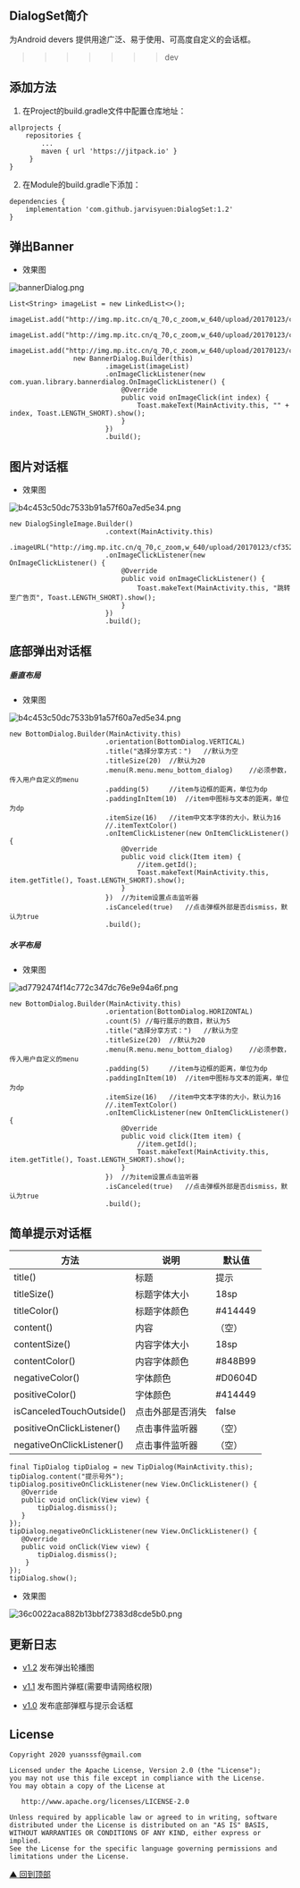 DialogSet简介
-------

为Android devers 提供用途广泛、易于使用、可高度自定义的会话框。
>>>>>>> dev

添加方法
-------
1. 在Project的build.gradle文件中配置仓库地址：
```
allprojects {
    repositories {
        ...
        maven { url 'https://jitpack.io' }
     }
}
```
2. 在Module的build.gradle下添加：
```
dependencies {
    implementation 'com.github.jarvisyuen:DialogSet:1.2'
}
```

弹出Banner
-------
+ 效果图

![bannerDialog.png](https://github.com/jarvisyuen/DialogSet/blob/master/Screenshots/bannerdialog.gif)

```
List<String> imageList = new LinkedList<>();
                imageList.add("http://img.mp.itc.cn/q_70,c_zoom,w_640/upload/20170123/cf35207a32f84f4fb93e2ea2139739c8_th.jpg");
                imageList.add("http://img.mp.itc.cn/q_70,c_zoom,w_640/upload/20170123/cf35207a32f84f4fb93e2ea2139739c8_th.jpg");
                imageList.add("http://img.mp.itc.cn/q_70,c_zoom,w_640/upload/20170123/cf35207a32f84f4fb93e2ea2139739c8_th.jpg");
                new BannerDialog.Builder(this)
                        .imageList(imageList)
                        .onImageClickListener(new com.yuan.library.bannerdialog.OnImageClickListener() {
                            @Override
                            public void onImageClick(int index) {
                                Toast.makeText(MainActivity.this, "" + index, Toast.LENGTH_SHORT).show();
                            }
                        })
                        .build();
```

图片对话框
-------
+ 效果图

![b4c453c50dc7533b91a57f60a7ed5e34.png](https://github.com/jarvisyuen/DialogSet/blob/master/Screenshots/imagedialog.jpg)

```
new DialogSingleImage.Builder()
                        .context(MainActivity.this)
                        .imageURL("http://img.mp.itc.cn/q_70,c_zoom,w_640/upload/20170123/cf35207a32f84f4fb93e2ea2139739c8_th.jpg")
                        .onImageClickListener(new OnImageClickListener() {
                            @Override
                            public void onImageClickListener() {
                                Toast.makeText(MainActivity.this, "跳转至广告页", Toast.LENGTH_SHORT).show();
                            }
                        })
                        .build();
```

底部弹出对话框
-------
##### 垂直布局

+ 效果图

![b4c453c50dc7533b91a57f60a7ed5e34.png](https://github.com/jarvisyuen/DialogSet/blob/master/Screenshots/vertical.png)


```
new BottomDialog.Builder(MainActivity.this)
                        .orientation(BottomDialog.VERTICAL)
                        .title("选择分享方式：")   //默认为空
                        .titleSize(20)  //默认为20
                        .menu(R.menu.menu_bottom_dialog)    //必须参数，传入用户自定义的menu
                        .padding(5)     //item与边框的距离，单位为dp
                        .paddingInItem(10)  //item中图标与文本的距离，单位为dp
                        .itemSize(16)   //item中文本字体的大小，默认为16
                        //.itemTextColor()
                        .onItemClickListener(new OnItemClickListener() {
                            @Override
                            public void click(Item item) {
                                //item.getId();
                                Toast.makeText(MainActivity.this, item.getTitle(), Toast.LENGTH_SHORT).show();
                            }
                        })  //为item设置点击监听器
                        .isCanceled(true)   //点击弹框外部是否dismiss，默认为true
                        .build();
```

##### 水平布局

+ 效果图

![ad7792474f14c772c347dc76e9e94a6f.png](https://github.com/jarvisyuen/DialogSet/blob/master/Screenshots/horizontal.png)

```
new BottomDialog.Builder(MainActivity.this)
                        .orientation(BottomDialog.HORIZONTAL)
                        .count(5) //每行展示的数目，默认为5
                        .title("选择分享方式：")   //默认为空
                        .titleSize(20)  //默认为20
                        .menu(R.menu.menu_bottom_dialog)    //必须参数，传入用户自定义的menu
                        .padding(5)     //item与边框的距离，单位为dp
                        .paddingInItem(10)  //item中图标与文本的距离，单位为dp
                        .itemSize(16)   //item中文本字体的大小，默认为16
                        //.itemTextColor()
                        .onItemClickListener(new OnItemClickListener() {
                            @Override
                            public void click(Item item) {
                                //item.getId();
                                Toast.makeText(MainActivity.this, item.getTitle(), Toast.LENGTH_SHORT).show();
                            }
                        })  //为item设置点击监听器
                        .isCanceled(true)   //点击弹框外部是否dismiss，默认为true
                        .build();

```


简单提示对话框
-------


| 方法 | 说明 | 默认值 |
| --- | --- | --- |
| title() | 标题 | 提示 |
| titleSize() | 标题字体大小 | 18sp |
| titleColor() | 标题字体颜色 | #414449 |
| content() | 内容 | （空） |
| contentSize() | 内容字体大小 | 18sp |
| contentColor() |内容字体颜色  |#848B99  |
|negativeColor()  | 字体颜色 |#D0604D  |
| positiveColor() |字体颜色  | #414449 |
| isCanceledTouchOutside() |点击外部是否消失  | false |
|positiveOnClickListener()  | 点击事件监听器 | （空） |
|negativeOnClickListener()  | 点击事件监听器 | （空） |

```
final TipDialog tipDialog = new TipDialog(MainActivity.this);
tipDialog.content("提示号外");
tipDialog.positiveOnClickListener(new View.OnClickListener() {
   @Override
   public void onClick(View view) {
       tipDialog.dismiss();
   }
});
tipDialog.negativeOnClickListener(new View.OnClickListener() {
   @Override
   public void onClick(View view) {
       tipDialog.dismiss();
    }
});
tipDialog.show();

```

+ 效果图

![36c0022aca882b13bbf27383d8cde5b0.png](https://github.com/jarvisyuen/DialogSet/blob/master/Screenshots/tipdialog.png)

更新日志
-------
- [v1.2](https://github.com/jarvisyuen/DialogSet/releases/tag/1.2)
发布弹出轮播图

- [v1.1](https://github.com/jarvisyuen/DialogSet/releases/tag/1.1)
发布图片弹框(需要申请网络权限)

- [v1.0](https://github.com/jarvisyuen/DialogSet/releases/tag/1.0)
发布底部弹框与提示会话框

License
-------

    Copyright 2020 yuansssf@gmail.com
    
    Licensed under the Apache License, Version 2.0 (the "License");
    you may not use this file except in compliance with the License.
    You may obtain a copy of the License at
    
       http://www.apache.org/licenses/LICENSE-2.0
    
    Unless required by applicable law or agreed to in writing, software
    distributed under the License is distributed on an "AS IS" BASIS,
    WITHOUT WARRANTIES OR CONDITIONS OF ANY KIND, either express or implied.
    See the License for the specific language governing permissions and
    limitations under the License.


[▲ 回到顶部](#top)
